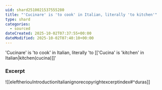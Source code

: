 ```yaml
---
uid: shard2510021537555280
title: "'Cucinare' is 'to cook' in Italian, literally 'to kitchen'"
type: shard
categories:
  - sourced
dateCreated: 2025-10-02T07:37:55+00:00
dateModified: 2025-10-02T07:40:10+00:00
---
```

'Cucinare' is 'to cook' in Italian, literally 'to [['Cucina' is 'kitchen' in Italian|kitchen(cucina)]]'
### Excerpt
![[eleftheriouIntroductionItalianignorecopyrightexcerptindex#^duras]]